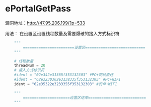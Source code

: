 # ePortalGetPass

漏洞地址：http://47.95.206.199/?p=533

用法：
  在设置区设置线程数量及需要爆破的接入方式标识符
```python
    """
        =======================设置区===========================
    """

    # 线程数量
    threadNum = 20
    # 接入方式标识符
    #ident = "02e342e31365f353132303" #PC+网线直连
    #ident = "62e3230302e3138335f353132303" #PC+WIFI
    ident = "62e35322e3233355f353132303" #安卓+WIFI

    """
        =====================设置区结束==========================
    """
  ```
